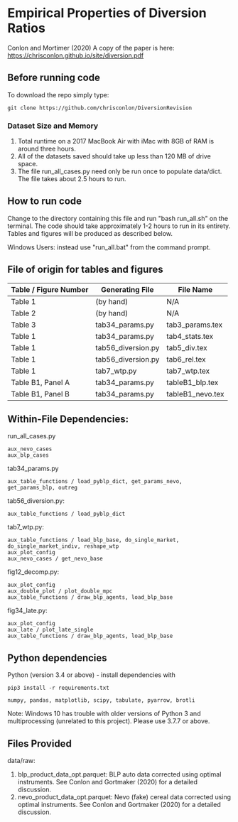# Empirical Properties of Diversion Ratios
Conlon and Mortimer (2020)
A copy of the paper is here: https://chrisconlon.github.io/site/diversion.pdf

## Before running code
To download the repo simply type:

    git clone https://github.com/chrisconlon/DiversionRevision

### Dataset Size and Memory
1. Total runtime on a 2017 MacBook Air with iMac with 8GB of RAM is around three hours.
2. All of the datasets saved should take up less than 120 MB of drive space.
3. The file run_all_cases.py need only be run once to populate data/dict. The file takes about 2.5 hours to run.

## How to run code
Change to the directory containing this file and run "bash run_all.sh" on the terminal. The code should take approximately 1-2 hours to run in its entirety. Tables and figures will be produced as described below.

Windows Users: instead use "run_all.bat" from the command prompt.

## File of origin for tables and figures

| Table / Figure Number                 | Generating File           | File Name                    |
| ---                                   | ---                       | ---                          |
| Table 1                               | (by hand)                 | N/A                          |
| Table 2                               | (by hand)                 | N/A                          |
| Table 3                               | tab34_params.py           | tab3_params.tex              |
| Table 1                               | tab34_params.py           | tab4_stats.tex               |
| Table 1                               | tab56_diversion.py        | tab5_div.tex                 |
| Table 1                               | tab56_diversion.py        | tab6_rel.tex                 |
| Table 1                               | tab7_wtp.py               | tab7_wtp.tex                 |
| Table B1, Panel A                     | tab34_params.py           | tableB1_blp.tex              |
| Table B1, Panel B                     | tab34_params.py           | tableB1_nevo.tex             |


## Within-File Dependencies:

run_all_cases.py
    
    aux_nevo_cases
    aux_blp_cases

tab34_params.py
     
    aux_table_functions / load_pyblp_dict, get_params_nevo, get_params_blp, outreg


tab56_diversion.py: 

    aux_table_functions / load_pyblp_dict

tab7_wtp.py: 

    aux_table_functions / load_blp_base, do_single_market, do_single_market_indiv, reshape_wtp
    aux_plot_config
    aux_nevo_cases / get_nevo_base

fig12_decomp.py: 

    aux_plot_config
    aux_double_plot / plot_double_mpc
    aux_table_functions / draw_blp_agents, load_blp_base

fig34_late.py: 

    aux_plot_config
    aux_late / plot_late_single
    aux_table_functions / draw_blp_agents, load_blp_base

## Python  dependencies
Python (version 3.4 or above) - install dependencies with 

    pip3 install -r requirements.txt

    numpy, pandas, matplotlib, scipy, tabulate, pyarrow, brotli

Note: Windows 10 has trouble with older versions of Python 3 and multiprocessing (unrelated to this project). Please use 3.7.7 or above.

## Files Provided

data/raw:

1. blp_product_data_opt.parquet: BLP auto data corrected using optimal instruments. See Conlon and Gortmaker (2020) for a detailed discussion.
2. nevo_product_data_opt.parquet: Nevo (fake) cereal data corrected using optimal instruments. See Conlon and Gortmaker (2020) for a detailed discussion.


